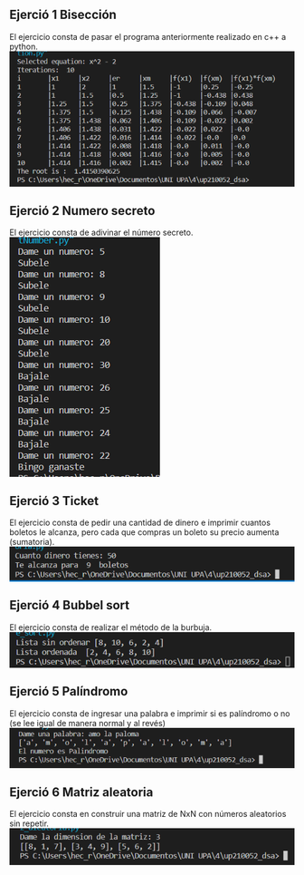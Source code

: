 ## Ejerció 1 Bisección
El ejercicio consta de pasar el programa anteriormente realizado en c++ a python.  
<img src="images/Img1.png" align="center"/>

## Ejerció 2 Numero secreto
El ejercicio consta de adivinar el número secreto.  
<img src="../images/Img2.png" align="center"/>

## Ejerció 3 Ticket
El ejercicio consta de pedir una cantidad de dinero e imprimir cuantos boletos le alcanza, pero cada que compras un boleto su precio aumenta (sumatoria).  
<img src="../images/Img3.png" align="center"/>

## Ejerció 4 Bubbel sort
El ejercicio consta de realizar el método de la burbuja.  
<img src="../images/Img4.png" align="center"/>

## Ejerció 5 Palíndromo
El ejercicio consta de ingresar una palabra e imprimir si es palíndromo o no (se lee igual de manera normal y al revés)
<img src="../images/Img5.png" align="center"/>

## Ejerció 6 Matriz aleatoria
El ejercicio consta en construir una matriz de NxN con números aleatorios sin repetir.
<img src="../images/Img6.png" align="center"/>